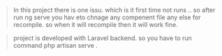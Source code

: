 > In this project there is one issu. which is it first time not runs .. so after run ng serve you hav eto chnage any compenent file any else for recompile. so when it will recompile then it will work fine.

> project is developed with Laravel backend. so you have to run command php artisan serve .